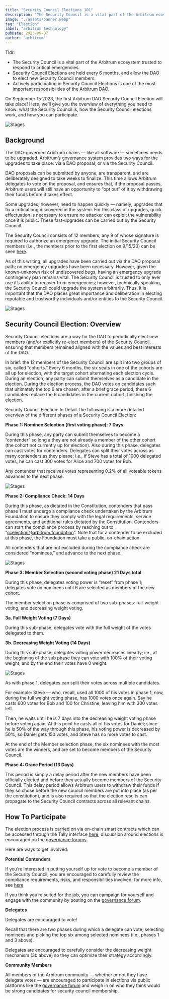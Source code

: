 ```yaml
---
title: "Security Council Elections 101"
description: "The Security Council is a vital part of the Arbitrum ecosystem trusted to respond to critical emergencies."
image: "./assets/banner.webp"
tag: "Election"
label: "arbitrum technology"
pubDate: 2023-09-07
author: "arbitrum"
---
```


Tldr:

- The Security Council is a vital part of the Arbitrum ecosystem trusted to respond to critical emergencies.
- Security Council Elections are held every 6 months, and allow the DAO to elect new Security Council members.
- Actively participating in Security Council Elections is one of the most important responsibilities of the Arbitrum DAO.

On September 15 2023, the first Arbitrum DAO Security Council Election will take place! Here, we’ll give you the overview of everything you need to know: what the Security Council is, how the Security Council elections work, and how you can participate.

![Stages](./assets/stages.webp)

## Background

The DAO-governed Arbitrum chains — like all software — sometimes needs to be upgraded. Arbitrum’s governance system provides two ways for the upgrades to take place: via a DAO proposal, or via the Security Council.

DAO proposals can be submitted by anyone, are transparent, and are deliberately designed to take weeks to finalize. This time allows Arbitrum delegates to vote on the proposal, and ensures that, if the proposal passes, Arbitrum users will still have an opportunity to “opt out” of it by withdrawing their funds before it takes effect.

Some upgrades, however, need to happen quickly — namely, upgrades that fix a critical bug discovered in the system. For this class of upgrades, quick effectuation is necessary to ensure no attacker can exploit the vulnerability once it is public. These fast-upgrades can be carried out by the Security Council.

The Security Council consists of 12 members, any 9 of whose signature is required to authorize an emergency upgrade. The initial Security Council members (i.e., the members prior to the first election on 9/15/23) can be seen [here](https://docs.arbitrum.foundation/foundational-documents/transparency-report-initial-foundation-setup#3-on-chain-dao-governance).

As of this writing, all upgrades have been carried out via the DAO proposal path; no emergency upgrades have been necessary. However, given the known-unknown risk of undiscovered bugs, having an emergency upgrade contingency plan remains vital. The Security Council is trusted to only ever use it’s ability to recover from emergencies; however, technically speaking, the Security Council could upgrade the system arbitrarily. Thus, it is important that the DAO places great importance and deliberation in electing reputable and trustworthy individuals and/or entities to the Security Council.

![Stages](./assets/res.webp)

## Security Council Election: Overview

Security Council elections are a way for the DAO to periodically elect new members (and/or explicitly re-elect members) of the Security Council, ensuring that members remained aligned with the values and best interests of the DAO.

In brief: the 12 members of the Security Council are split into two groups of six, called “cohorts.” Every 6 months, the six seats in one of the cohorts are all up for election, with the target cohort alternating each election cycle. During an election, any party can submit themselves as a candidate in the election. During the election process, the DAO votes on candidates such that ultimately the top 6 are chosen; after a brief grace period, these 6 candidates replace the 6 candidates in the current cohort, finishing the election.

Security Council Election: In Detail
The following is a more detailed overview of the different phases of a Security Council Election:

**Phase 1: Nominee Selection (first voting phase): 7 Days**

During this phase, any party can submit themselves to become a “contender” so long a they are not already a member of the other cohort (the cohort not currently up for election). Also during this phase, delegates can cast votes for contenders. Delegates can split their votes across as many contenders as they please; i.e., if Steve has a total of 1000 delegated votes, he can cast 300 votes for Alice and 700 votes for Bob.

Any contender that receives votes representing 0.2% of all voteable tokens advances to the next phase.

![Stages](./assets/res2.webp)

**Phase 2: Compliance Check: 14 Days**

During this phase, as dictated in the Constitution, contenders that pass phase 1 must undergo a compliance check undertaken by the Arbitrum Foundation to ensure they comply with the legal requirements, service agreements, and additional rules dictated by the Constitution. Contenders can start the compliance process by reaching out to “scelection@arbitrum.foundation”. Note that for a contender to be excluded at this phase, the Foundation must take a public, on-chain action.

All contenders that are not excluded during the compliance check are considered “nominees,” and advance to the next phase.

![Stages](./assets/res3.webp)

**Phase 3: Member Selection (second voting phase) 21 Days total**

During this phase, delegates voting power is “reset” from phase 1; delegates vote on nominees until 6 are selected as members of the new cohort.

The member selection phase is comprised of two sub-phases: full-weight voting, and decreasing weight voting.

**3a. Full Weight Voting (7 Days)**

During this sub-phase, delegates vote with the full weight of the votes delegated to them.

**3b. Decreasing Weight Voting (14 Days)**

During this sub-phase, delegates voting power decreases linearly; i.e., at the beginning of the sub phase they can vote with 100% of their voting weight, and by the end their votes have 0 weight.

![Stages](./assets/res4.webp)

As with phase 1, delegates can split their votes across multiple candidates.

For example: Steve — who, recall, used all 1000 of his votes in phase 1, now, during the full weight voting phase, has 1000 votes once again. Say he casts 600 votes for Bob and 100 for Christine, leaving him with 300 votes left.

Then, he waits until he is 7 days into the decreasing weight voting phase before voting again. At this point he casts all of his votes for Daniel; since he is 50% of the way through this phase, his voting power is decreased by 50%, so Daniel gets 150 votes, and Steve has no more votes to cast.

At the end of the Member selection phase, the six nominees with the most votes are the winners, and are set to become members of the Security Council.

**Phase 4: Grace Period (13 Days)**

This period is simply a delay period after the new members have been officially elected and before they actually become members of the Security Council. This delay period allows Arbitrum users to withdraw their funds if they so chose before the new council members are put into place (as per the constitution), and is also required so that the election results can propagate to the Security Council contracts across all relevant chains.

## How To Participate

The election process is carried on via on-chain smart contracts which can be accessed through the Tally interface [here](https://www.tally.xyz/gov/arbitrum); discussion around elections is encouraged on the [governance forums](https://forum.arbitrum.foundation/).

Here are ways to get involved:

**Potential Contenders**

If you’re interested in putting yourself up for vote to become a member of the Security Council, you are encouraged to carefully review the compliance requirements, risks, and responsibilities involved; for more info, see [here](https://docs.arbitrum.foundation/dao-constitution#section-3-the-security-council)

If you think you’re suited for the job, you can campaign for yourself and engage with the community by posting on the [governance forum](https://forum.arbitrum.foundation/).

**Delegates**

Delegates are encouraged to vote!

Recall that there are two phases during which a delegate can vote; selecting nominees and picking the top six among selected nominees (i.e., phases 1 and 3 above).

Delegates are encouraged to carefully consider the decreasing weight mechanism (3b above) so they can optimize their strategy accordingly.

**Community Members**

All members of the Arbitrum community — whether or not they have delegate votes — are encouraged to participate in elections via public platforms like the [governance forum](https://forum.arbitrum.foundation/) and weigh in on who they think would be strong candidates for security council membership.
